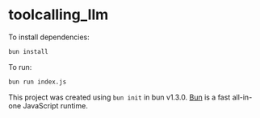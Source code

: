 # toolcalling_llm

To install dependencies:

```bash
bun install
```

To run:

```bash
bun run index.js
```

This project was created using `bun init` in bun v1.3.0. [Bun](https://bun.com) is a fast all-in-one JavaScript runtime.
